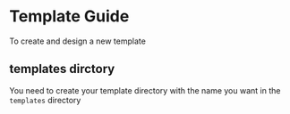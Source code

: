 # Template Guide
To create and design a new template

## templates dirctory
You need to create your template directory with the name you want in the `templates` directory

